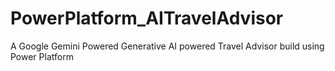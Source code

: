 # PowerPlatform_AITravelAdvisor
A Google Gemini Powered Generative AI powered Travel Advisor build using Power Platform
